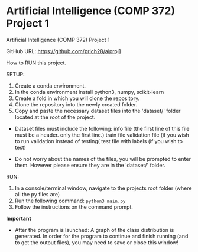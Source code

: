 # Artificial Intelligence (COMP 372) Project 1
Artificial Intelligence (COMP 372) Project 1

GitHub URL: https://github.com/prich28/aiproj1

How to RUN this project.

SETUP:
1. Create a conda environment.
2. In the conda environment install python3, numpy, scikit-learn
3. Create a fold in which you will clone the repository.
4. Clone the repository into the newly created folder.
5. Copy and paste the necessary dataset files into the 'dataset/' folder located at the root of the project.

* Dataset files must include the following:
info file (the first line of this file must be a header. only the first line.)
train file
validation file (if you wish to run validation instead of testing(
test file with labels (if you wish to test)

* Do not worry about the names of the files, you will be prompted to enter them. However please ensure they are in the 'dataset/' folder.



RUN:
1. In a console/terminal window, navigate to the projects root folder (where all the py files are)
2. Run the following command: `python3 main.py`
3. Follow the instructions on the command prompt.


**Important**
* After the program is launched:
A graph of the class distribution is generated.
In order for the program to continue and finish running (and to get the output files), you may need to save or close this window!

